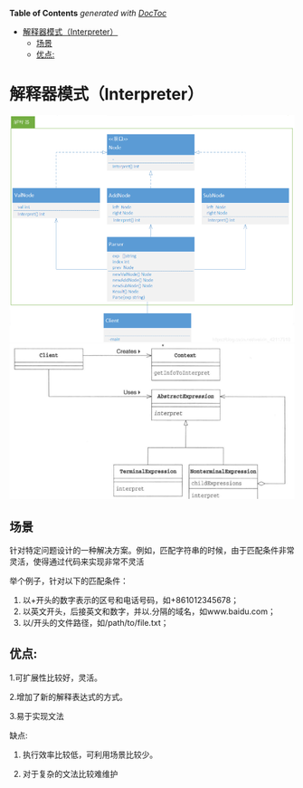 <!-- START doctoc generated TOC please keep comment here to allow auto update -->
<!-- DON'T EDIT THIS SECTION, INSTEAD RE-RUN doctoc TO UPDATE -->
**Table of Contents**  *generated with [DocToc](https://github.com/thlorenz/doctoc)*

- [解释器模式（Interpreter）](#%E8%A7%A3%E9%87%8A%E5%99%A8%E6%A8%A1%E5%BC%8Finterpreter)
  - [场景](#%E5%9C%BA%E6%99%AF)
  - [优点:](#%E4%BC%98%E7%82%B9)

<!-- END doctoc generated TOC please keep comment here to allow auto update -->

# 解释器模式（Interpreter）

![](example.png)
![](process.png)
## 场景
针对特定问题设计的一种解决方案。例如，匹配字符串的时候，由于匹配条件非常灵活，使得通过代码来实现非常不灵活

举个例子，针对以下的匹配条件：
1. 以+开头的数字表示的区号和电话号码，如+861012345678；
2. 以英文开头，后接英文和数字，并以.分隔的域名，如www.baidu.com；
3. 以/开头的文件路径，如/path/to/file.txt；

## 优点:

1.可扩展性比较好，灵活。

2.增加了新的解释表达式的方式。

3.易于实现文法

缺点:

1. 执行效率比较低，可利用场景比较少。

2. 对于复杂的文法比较难维护
